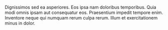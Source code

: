 Dignissimos sed ea asperiores. Eos ipsa nam doloribus temporibus. Quia modi omnis ipsam aut consequatur eos. Praesentium impedit tempore enim. Inventore neque qui numquam rerum culpa rerum. Illum et exercitationem minus in dolor.